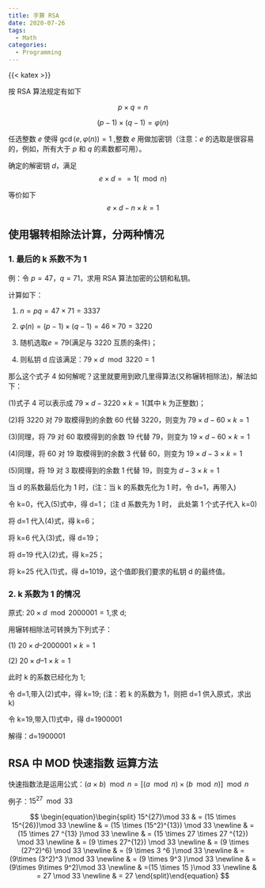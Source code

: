 ```yaml
---
title: 手算 RSA
date: 2020-07-26
tags:
  - Math
categories:
  - Programming
---
```


{{< katex >}}

按 RSA 算法规定有如下

$$p \times q =n$$

$$(p-1) \times (q-1) = \varphi(n)$$

任选整数 $e$ 使得 $\gcd(e,\varphi(n))=1$ ,整数 $e$ 用做加密钥（注意：$e$ 的选取是很容易的，例如，所有大于 $p$ 和 $q$ 的素数都可用）。

确定的解密钥 $d$，满足
$$e \times d == 1(\mod n)$$

等价如下
$$e \times d - n \times k =1$$


## 使用辗转相除法计算，分两种情况

### 1. 最后的 k 系数不为 1

例：令 $p=47$，$q=71$，求用 RSA 算法加密的公钥和私钥。

计算如下：

1. $n=pq=47\times 71=3337$

2. $φ(n)=(p-1) \times (q-1)=46\times 70=3220$

3. 随机选取$e=79$(满足与 3220 互质的条件)；

4. 则私钥 d 应该满足：$79\times d \mod 3220 = 1$

那么这个式子 4 如何解呢？这里就要用到欧几里得算法(又称辗转相除法)，解法如下：

(1)式子 4 可以表示成 $79\times d-3220\times k=1$(其中 k 为正整数)；

(2)将 3220 对 79 取模得到的余数 60 代替 3220，则变为 $79\times d-60\times k=1$

(3)同理，将 79 对 60 取模得到的余数 19 代替 79，则变为 $19\times d-60\times k=1$

(4)同理，将 60 对 19 取模得到的余数 3 代替 60，则变为 $19\times d-3\times k=1$

(5)同理，将 19 对 3 取模得到的余数 1 代替 19，则变为 $d-3\times k=1$

当 d 的系数最后化为 1 时，(注：当 k 的系数先化为 1 时，令 d=1，再带入)

令 k=0，代入(5)式中，得 d=1； (注 d 系数先为 1 时， 此处第 1 个式子代入 k=0)

将 d=1 代入(4)式，得 k=6；

将 k=6 代入(3)式，得 d=19；

将 d=19 代入(2)式，得 k=25；

将 k=25 代入(1)式，得 d=1019，这个值即我们要求的私钥 d 的最终值。

### 2. k 系数为 1 的情况

原式: $20\times d \mod 2000001 = 1$,求 d;

用辗转相除法可转换为下列式子：

(1) $20\times d – 2000001 \times k = 1$

(2) $20\times d – 1\times k = 1$

此时 k 的系数已经化为 1;

令 d=1,带入(2)式中，得 k=19; (注：若 k 的系数为 1，则把 d=1 供入原式，求出 k)

令 k=19,带入(1)式中，得 d=1900001

解得：d=1900001

## RSA 中 MOD 快速指数 运算方法

快速指数法是运用公式：$(a \times b)\mod n = [(a \mod n) \times (b \mod n)] \mod n$

例子：$15^{27}\mod 33$

$$
\begin{equation}\begin{split}
        15^{27}\mod 33 & = (15 \times 15^{26})\mod 33 \newline
        & = (15 \times (15^2)^{13}) \mod 33 \newline
        & = (15 \times 27 ^{13} )\mod 33 \newline
        & = (15 \times 27 \times 27 ^{12}) \mod 33 \newline
        & = (9 \times 27^{12}) \mod 33 \newline
        & = (9 \times (27^2)^6) \mod 33 \newline
        & = (9 \times 3 ^6  )\mod 33 \newline
        & = (9\times (3^2)^3 )\mod 33 \newline
        & = (9 \times 9^3 )\mod 33 \newline
        & = (9\times 9\times 9^2)\mod 33 \newline
        & =(15 \times 15 )\mod 33 \newline
        & = 27 \mod 33 \newline
        & = 27
\end{split}\end{equation}
$$
